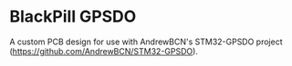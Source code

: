 # BlackPill GPSDO
A custom PCB design for use with AndrewBCN's STM32-GPSDO project (https://github.com/AndrewBCN/STM32-GPSDO).
